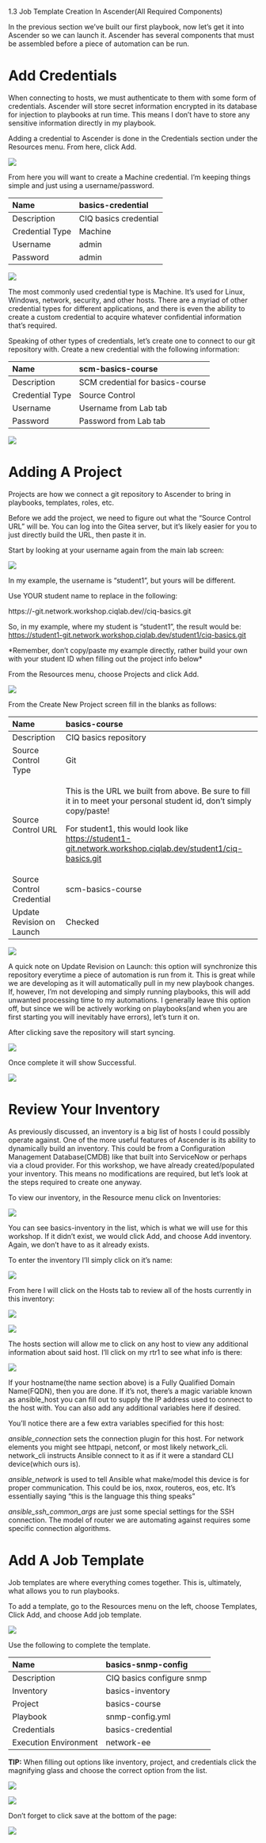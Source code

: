 ﻿<a name="_hfnmlzebqhp8"></a>1.3 Job Template Creation In Ascender(All Required Components)

In the previous section we’ve built our first playbook, now let’s get it into Ascender so we can launch it.  Ascender has several components that must be assembled before a piece of automation can be run.  

# <a name="_o4bargiu2xpk"></a>Add Credentials
When connecting to hosts, we must authenticate to them with some form of credentials.  Ascender will store secret information encrypted in its database for injection to playbooks at run time.  This means I don’t have to store any sensitive information directly in my playbook.

Adding a credential to Ascender is done in the Credentials section under the Resources menu.  From here, click Add.

![](images/1.3/001.png)

From here you will want to create a Machine credential.  I’m keeping things simple and just using a username/password.

|Name|basics-credential|
| :- | :- |
|Description|CIQ basics credential|
|Credential Type|Machine|
|Username|admin|
|Password|admin|

![](images/1.3/002.png)

The most commonly used credential type is Machine.  It’s used for Linux, Windows, network, security, and other hosts.  There are a myriad of other credential types for different applications, and there is even the ability to create a custom credential to acquire whatever confidential information that’s required.

Speaking of other types of credentials, let’s create one to connect to our git repository with.  Create a new credential with the following information:

|Name|scm-basics-course|
| :- | :- |
|Description|SCM credential for basics-course|
|Credential Type|Source Control|
|Username|Username from Lab tab|
|Password|Password from Lab tab|

![](images/1.3/003.png)
# <a name="_hwgfw02b2nmp"></a>Adding A Project

Projects are how we connect a git repository to Ascender to bring in playbooks, templates, roles, etc.

Before we add the project, we need to figure out what the “Source Control URL” will be.  You can log into the Gitea server, but it’s likely easier for you to just directly build the URL, then paste it in.  

Start by looking at your username again from the main lab screen:

![](images/1.3/004.jpeg)

In my example, the username is “student1”, but yours will be different.

Use YOUR student name to replace <YOURID> in the following:

https://<YOURID>-git.network.workshop.ciqlab.dev/<YOURID>/ciq-basics.git

So, in my example, where my student is “student1”, the result would be:  <https://student1-git.network.workshop.ciqlab.dev/student1/ciq-basics.git>

\*Remember, don’t copy/paste my example directly, rather build your own with your student ID when filling out the project info below\*

From the Resources menu, choose Projects and click Add.

![](images/1.3/005.png)


From the Create New Project screen fill in the blanks as follows:

|Name|basics-course|
| :- | :- |
|Description|CIQ basics repository|
|Source Control Type|Git|
|Source Control URL|<p>This is the URL we built from above.  Be sure to fill it in to meet your personal student id, don’t simply copy/paste!</p><p></p><p>For student1, this would look like https://student1-git.network.workshop.ciqlab.dev/student1/ciq-basics.git</p>|
|Source Control Credential|scm-basics-course|
|Update Revision on Launch|Checked|

![](images/1.3/006.png)

A quick note on Update Revision on Launch: this option will synchronize this repository everytime a piece of automation is run from it.  This is great while we are developing as it will automatically pull in my new playbook changes.  If, however, I’m not developing and simply running playbooks, this will add unwanted processing time to my automations.  I generally leave this option off, but since we will be actively working on playbooks(and when you are first starting you will inevitably have errors), let’s turn it on.


After clicking save the repository will start syncing.

![](images/1.3/007.png)

Once complete it will show Successful.

![](images/1.3/008.png)



# <a name="_rpvo09johl8o"></a>Review Your Inventory

As previously discussed, an inventory is a big list of hosts I could possibly operate against.  One of the more useful features of Ascender is its ability to dynamically build an inventory.  This could be from a Configuration Management Database(CMDB) like that built into ServiceNow or perhaps via a cloud provider.  For this workshop, we have already created/populated your inventory.  This means no modifications are required, but let’s look at the steps required to create one anyway.

To view our inventory, in the Resource menu click on Inventories:

![](images/1.3/009.png)

You can see basics-inventory in the list, which is what we will use for this workshop.  If it didn’t exist, we would click  Add, and choose Add inventory.  Again, we don’t have to as it already exists.

To enter the inventory I’ll simply click on it’s name:

![](images/1.3/010.png)

From here I will click on the Hosts tab to review all of the hosts currently in this inventory:

![](images/1.3/011.png)

![](images/1.3/012.png)

The hosts section will allow me to click on any host to view any additional information about said host.  I’ll click on my rtr1 to see what info is there:

![](images/1.3/013.png)

If your hostname(the name section above) is a Fully Qualified Domain Name(FQDN), then you are done.  If it’s not, there’s a magic variable known as ansible\_host you can fill out to supply the IP address used to connect to the host with.  You can also add any additional variables here if desired.

You’ll notice there are a few extra variables specified for this host:

*ansible\_connection* sets the connection plugin for this host.  For network elements you might see httpapi, netconf, or most likely network\_cli.  network\_cli instructs Ansible connect to it as if it were a standard CLI device(which ours is).

*ansible\_network* is used to tell Ansible what make/model this device is for proper communication.  This could be ios, nxox, routeros, eos, etc.  It’s essentially saying “this is the  language this thing speaks”

*ansible\_ssh\_common\_args* are just some special settings for the SSH connection.  The model of router we are automating against requires some specific connection algorithms.
# <a name="_er41k78r8dxr"></a>Add A Job Template
Job templates are where everything comes together.  This is, ultimately, what allows you to run playbooks.

To add a template, go to the Resources menu on the left, choose Templates, Click Add, and choose Add job template.

![](images/1.3/014.png)

Use the following to complete the template.

|Name|basics-snmp-config|
| :- | :- |
|Description|CIQ basics configure snmp|
|Inventory|basics-inventory|
|Project|basics-course|
|Playbook|snmp-config.yml|
|Credentials|basics-credential|
|Execution Environment|network-ee|

**TIP:** When filling out options like inventory, project, and credentials click the magnifying glass and choose the correct option from the list.

![](images/1.3/015.png)

![](images/1.3/016.png)

Don’t forget to click save at the bottom of the page:

![](images/1.3/017.png)
